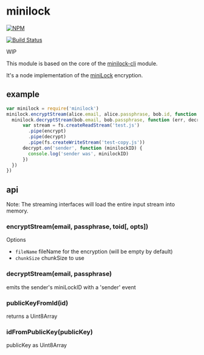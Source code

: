 # minilock
[![NPM](https://nodei.co/npm/minilock.png)](https://nodei.co/npm/minilock/)

[![Build Status](https://travis-ci.org/finnp/minilock.svg?branch=master)](https://travis-ci.org/finnp/minilock)

WIP

This module is based on the core of the [minilock-cli](https://www.npmjs.com/package/minilock-cli) module.

It's a node implementation of the [miniLock](https://github.com/kaepora/miniLock) encryption.

## example

```js
var minilock = require('minilock')
minilock.encryptStream(alice.email, alice.passphrase, bob.id, function (err, encrypt) {
  minilock.decryptStream(bob.email, bob.passphrase, function (err, decrypt) {
      var stream = fs.createReadStream('test.js')
        .pipe(encrypt)
        .pipe(decrypt)
        .pipe(fs.createWriteStream('test-copy.js'))
      decrypt.on('sender', function (minilockID) {
        console.log('sender was', minilockID)
      })
  })
})
```

## api
Note: The streaming interfaces will load the entire input stream into memory.

### encryptStream(email, passphrase, toid[, opts])

Options
* `fileName` fileName for the encryption (will be empty by default)
* `chunkSize` chunkSize to use

### decryptStream(email, passphrase)

emits the sender's miniLockID with a 'sender' event

### publicKeyFromId(id)

returns a Uint8Array

### idFromPublicKey(publicKey)

publicKey as Uint8Array